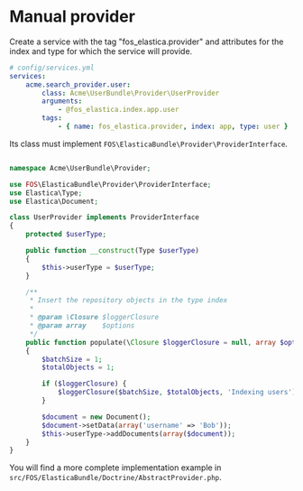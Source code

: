 Manual provider
===============

Create a service with the tag "fos_elastica.provider" and attributes for the
index and type for which the service will provide.

```yaml
# config/services.yml
services:
    acme.search_provider.user:
        class: Acme\UserBundle\Provider\UserProvider
        arguments:
            - @fos_elastica.index.app.user
        tags:
            - { name: fos_elastica.provider, index: app, type: user }
```

Its class must implement `FOS\ElasticaBundle\Provider\ProviderInterface`.

```php

namespace Acme\UserBundle\Provider;

use FOS\ElasticaBundle\Provider\ProviderInterface;
use Elastica\Type;
use Elastica\Document;

class UserProvider implements ProviderInterface
{
    protected $userType;

    public function __construct(Type $userType)
    {
        $this->userType = $userType;
    }

    /**
     * Insert the repository objects in the type index
     *
     * @param \Closure $loggerClosure
     * @param array    $options
     */
    public function populate(\Closure $loggerClosure = null, array $options = array())
    {
        $batchSize = 1;
        $totalObjects = 1;

        if ($loggerClosure) {
            $loggerClosure($batchSize, $totalObjects, 'Indexing users');
        }

        $document = new Document();
        $document->setData(array('username' => 'Bob'));
        $this->userType->addDocuments(array($document));
    }
}
```

You will find a more complete implementation example in `src/FOS/ElasticaBundle/Doctrine/AbstractProvider.php`.
